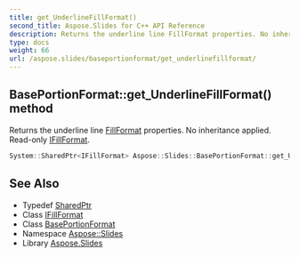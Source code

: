 ```yaml
---
title: get_UnderlineFillFormat()
second_title: Aspose.Slides for C++ API Reference
description: Returns the underline line FillFormat properties. No inheritance applied. Read-only IFillFormat.
type: docs
weight: 66
url: /aspose.slides/baseportionformat/get_underlinefillformat/
---
```

## BasePortionFormat::get_UnderlineFillFormat() method


Returns the underline line [FillFormat](../../fillformat/) properties. No inheritance applied. Read-only [IFillFormat](../../ifillformat/).

```cpp
System::SharedPtr<IFillFormat> Aspose::Slides::BasePortionFormat::get_UnderlineFillFormat() override
```

## See Also

* Typedef [SharedPtr](../../../system/sharedptr/)
* Class [IFillFormat](../../ifillformat/)
* Class [BasePortionFormat](../)
* Namespace [Aspose::Slides](../../)
* Library [Aspose.Slides](../../../)